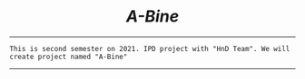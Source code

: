 <div>
  <h1 align="center"><i>A-Bine</i></h1>
</div>

---  

    This is second semester on 2021. IPD project with "HnD Team". We will create project named "A-Bine"

---  
